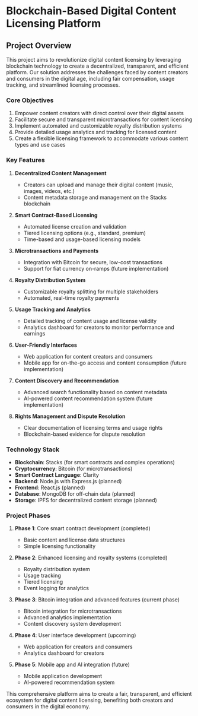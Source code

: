 # Blockchain-Based Digital Content Licensing Platform

## Project Overview

This project aims to revolutionize digital content licensing by leveraging blockchain technology to create a decentralized, transparent, and efficient platform. Our solution addresses the challenges faced by content creators and consumers in the digital age, including fair compensation, usage tracking, and streamlined licensing processes.

### Core Objectives

1. Empower content creators with direct control over their digital assets
2. Facilitate secure and transparent microtransactions for content licensing
3. Implement automated and customizable royalty distribution systems
4. Provide detailed usage analytics and tracking for licensed content
5. Create a flexible licensing framework to accommodate various content types and use cases

### Key Features

1. **Decentralized Content Management**
   - Creators can upload and manage their digital content (music, images, videos, etc.)
   - Content metadata storage and management on the Stacks blockchain

2. **Smart Contract-Based Licensing**
   - Automated license creation and validation
   - Tiered licensing options (e.g., standard, premium)
   - Time-based and usage-based licensing models

3. **Microtransactions and Payments**
   - Integration with Bitcoin for secure, low-cost transactions
   - Support for fiat currency on-ramps (future implementation)

4. **Royalty Distribution System**
   - Customizable royalty splitting for multiple stakeholders
   - Automated, real-time royalty payments

5. **Usage Tracking and Analytics**
   - Detailed tracking of content usage and license validity
   - Analytics dashboard for creators to monitor performance and earnings

6. **User-Friendly Interfaces**
   - Web application for content creators and consumers
   - Mobile app for on-the-go access and content consumption (future implementation)

7. **Content Discovery and Recommendation**
   - Advanced search functionality based on content metadata
   - AI-powered content recommendation system (future implementation)

8. **Rights Management and Dispute Resolution**
   - Clear documentation of licensing terms and usage rights
   - Blockchain-based evidence for dispute resolution

### Technology Stack

- **Blockchain**: Stacks (for smart contracts and complex operations)
- **Cryptocurrency**: Bitcoin (for microtransactions)
- **Smart Contract Language**: Clarity
- **Backend**: Node.js with Express.js (planned)
- **Frontend**: React.js (planned)
- **Database**: MongoDB for off-chain data (planned)
- **Storage**: IPFS for decentralized content storage (planned)

### Project Phases

1. **Phase 1**: Core smart contract development (completed)
   - Basic content and license data structures
   - Simple licensing functionality

2. **Phase 2**: Enhanced licensing and royalty systems (completed)
   - Royalty distribution system
   - Usage tracking
   - Tiered licensing
   - Event logging for analytics

3. **Phase 3**: Bitcoin integration and advanced features (current phase)
   - Bitcoin integration for microtransactions
   - Advanced analytics implementation
   - Content discovery system development

4. **Phase 4**: User interface development (upcoming)
   - Web application for creators and consumers
   - Analytics dashboard for creators

5. **Phase 5**: Mobile app and AI integration (future)
   - Mobile application development
   - AI-powered recommendation system

This comprehensive platform aims to create a fair, transparent, and efficient ecosystem for digital content licensing, benefiting both creators and consumers in the digital economy.

